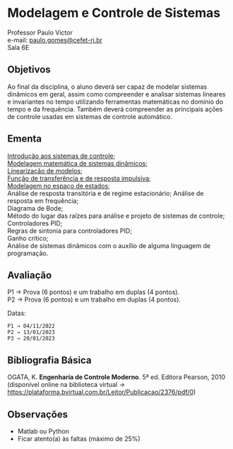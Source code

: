# Modelagem e Controle de Sistemas
Professor Paulo Victor  
e-mail: paulo.gomes@cefet-rj.br  
Sala 6E

## Objetivos

Ao final da disciplina, o aluno deverá ser capaz de modelar sistemas dinâmicos em geral, assim como compreender e analisar sistemas lineares e invariantes no tempo utilizando ferramentas matemáticas no domínio do tempo e da frequência. Também deverá compreender as principais ações de controle usadas em sistemas de controle automático.

## Ementa

[Introdução aos sistemas de controle;](Intro.ipynb)  
[Modelagem matemática de sistemas dinâmicos;](Modelagem_Matematica.ipynb)  
[Linearização de modelos](linearizacao.ipynb);  
[Função de transferência e de resposta impulsiva](transf.ipynb);  
[Modelagem no espaço de estados](EE.ipynb);  
Análise de resposta transitória e de regime estacionário; 
Análise de resposta em frequência;  
Diagrama de Bode;  
Método do lugar das raízes para análise e projeto de sistemas de controle;  
Controladores PID;  
Regras de sintonia para controladores PID;  
Ganho crítico;  
Análise de sistemas dinâmicos com o auxílio de alguma linguagem de programação.  

## Avaliação

P1 → Prova (6 pontos) e um trabalho em duplas (4 pontos).   
P2 →  Prova (6 pontos) e um trabalho em duplas (4 pontos).

Datas:

    P1 → 04/11/2022
    P2 → 13/01/2023
    P3 → 20/01/2023


## Bibliografia Básica

OGATA, K. **Engenharia de Controle Moderno**. 5ª ed. Editora Pearson, 2010 (disponível online na biblioteca virtual → [](https://plataforma.bvirtual.com.br/Leitor/Publicacao/2376/pdf/0)https://plataforma.bvirtual.com.br/Leitor/Publicacao/2376/pdf/0)

## Observações
- Matlab ou Python
- Ficar atento(a) às faltas (máximo de 25%)

